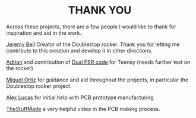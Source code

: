 
<h1 align="center">THANK YOU</h1>

Across these projects, there are a few people I would like to thank for inspiration and aid in the work.

[Jeremy Bell](http://jeremyseanbell.com) Creator of the Doublestop rocker. Thank you for letting me contribute to this creation and develop it in other directions.

[Adrian](https://forum.pjrc.com/members/41366-adrian) and contribution of [Dual FSR code](https://forum.pjrc.com/threads/31797-Teensy-FSR-based-MIDI-controller) for Teensy (needs further test on the rocker)

[Miguel Ortiz](https://miguel-ortiz.com) for guidance and aid throughout the projects, in particular the Doublestop rocker project.

[Alex Lucas](https://pure.qub.ac.uk/en/persons/alex-lucas-2) for initial help with PCB prototype manufacturing

[TheStuffMade](https://www.youtube.com/watch?v=9xczeQMj2dg) a very helpful video in the PCB making process.

